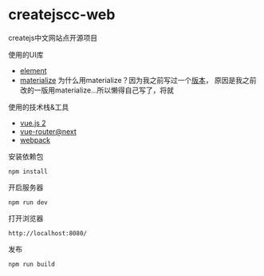 # createjscc-web
createjs中文网站点开源项目

使用的UI库
- [element](http://element.eleme.io/)
- [materialize](http://www.materialscss.com/)
为什么用materialize？因为我之前写过一个[版本](http://createjs.cc/test/createjscc-v2/#/)，
原因是我之前改的一版用materialize...所以懒得自己写了，将就

使用的技术栈&工具
- [vue.js 2](http://vuejs.org/)
- [vue-router@next](http://router.vuejs.org/)
- [webpack](http://webpack.github.io/)

安装依赖包
```
npm install
```
开启服务器
```
npm run dev
```

打开浏览器
```
http://localhost:8080/
```
发布
```
npm run build
```
